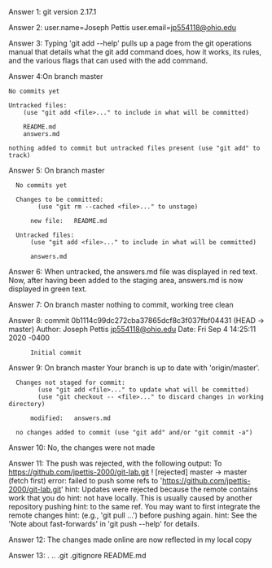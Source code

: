 Answer 1: git version 2.17.1

Answer 2: user.name=Joseph Pettis
	  user.email=jp554118@ohio.edu

Answer 3: Typing 'git add --help' pulls up a page from the git operations
manual that details what the git add command does, how it works, its rules, and
the various flags that can used with the add command.

Answer 4:On branch master

	No commits yet

	Untracked files:
        (use "git add <file>..." to include in what will be committed)

		README.md
		answers.md

	nothing added to commit but untracked files present (use "git add" to track) 

Answer 5: On branch master

	  No commits yet

	  Changes to be committed:
            (use "git rm --cached <file>..." to unstage)

		  new file:   README.md

	  Untracked files:
          (use "git add <file>..." to include in what will be committed)

		  answers.md

Answer 6: When untracked, the answers.md file was displayed in red text. Now, after having
been added to the staging area, answers.md is now displayed in green text.

Answer 7: On branch master
	  nothing to commit, working tree clean

Answer 8: commit 0b1114c99dc272cba37865dcf8c3f037fbf04431 (HEAD -> master)
	  Author: Joseph Pettis <jp554118@ohio.edu>
	  Date:   Fri Sep 4 14:25:11 2020 -0400

          Initial commit 

Answer 9: On branch master
	  Your branch is up to date with 'origin/master'.

	  Changes not staged for commit:
            (use "git add <file>..." to update what will be committed)
            (use "git checkout -- <file>..." to discard changes in working directory)

		  modified:   answers.md

	  no changes added to commit (use "git add" and/or "git commit -a")

Answer 10: No, the changes were not made

Answer 11: The push was rejected, with the following output:
To https://github.com/jpettis-2000/git-lab.git
 ! [rejected]        master -> master (fetch first)
error: failed to push some refs to 'https://github.com/jpettis-2000/git-lab.git'
hint: Updates were rejected because the remote contains work that you do
hint: not have locally. This is usually caused by another repository pushing
hint: to the same ref. You may want to first integrate the remote changes
hint: (e.g., 'git pull ...') before pushing again.
hint: See the 'Note about fast-forwards' in 'git push --help' for details.

Answer 12: The changes made online are now reflected in my local copy

Answer 13: .  ..  .git  .gitignore  README.md


